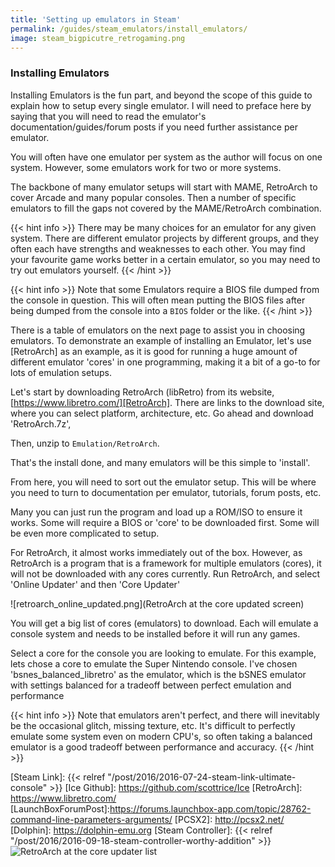 ```yaml
---
title: 'Setting up emulators in Steam'
permalink: /guides/steam_emulators/install_emulators/
image: steam_bigpicutre_retrogaming.png
---
```


### Installing Emulators

Installing Emulators is the fun part, and beyond the scope of this guide to explain how to setup every single emulator. I will need to preface here by saying that you will need to read the emulator's documentation/guides/forum posts if you need further assistance per emulator.

You will often have one emulator per system as the author will focus on one system. However, some emulators work for two or more systems.

The backbone of many emulator setups will start with MAME, RetroArch to cover Arcade and many popular consoles. Then a number of specific emulators to fill the gaps not covered by the MAME/RetroArch combination.

{{< hint info >}}
There may be many choices for an emulator for any given system. There are different emulator projects by different groups, and they often each have strengths and weaknesses to each other. You may find your favourite game works better in a certain emulator, so you may need to try out emulators yourself.
{{< /hint >}}

{{< hint info >}}
Note that some Emulators require a BIOS file dumped from the console in question. This will often mean putting the BIOS files after being dumped from the console into a `BIOS` folder or the like.
{{< /hint >}}

There is a table of emulators on the next page to assist you in choosing emulators. To demonstrate an example of installing an Emulator, let's use [RetroArch] as an example, as it is good for running a huge amount of different emulator 'cores' in one programming, making it a bit of a go-to for lots of emulation setups.

Let's start by downloading RetroArch (libRetro) from its website, [https://www.libretro.com/][RetroArch]. There are links to the download site, where you can select platform, architecture, etc. Go ahead and download 'RetroArch.7z',

Then, unzip to `Emulation/RetroArch`.

That's the install done, and many emulators will be this simple to 'install'.

From here, you will need to sort out the emulator setup. This will be where you need to turn to documentation per emulator, tutorials, forum posts, etc.

Many you can just run the program and load up a ROM/ISO to ensure it works. Some will require a BIOS or 'core' to be downloaded first. Some will be even more complicated to setup.

For RetroArch, it almost works immediately out of the box. However, as RetroArch is a program that is a framework for multiple emulators (cores), it will not be downloaded with any cores currently. Run RetroArch, and select 'Online Updater' and then 'Core Updater'

![retroarch_online_updated.png](RetroArch at the core updated screen)

You will get a big list of cores (emulators) to download. Each will emulate a console system and needs to be installed before it will run any games.

Select a core for the console you are looking to emulate. For this example, lets chose a core to emulate the Super Nintendo console. I've chosen 'bsnes_balanced_libretro' as the emulator, which is the bSNES emulator with settings balanced for a tradeoff between perfect emulation and performance

{{< hint info >}}
Note that emulators aren't perfect, and there will inevitably be the occasional glitch, missing texture, etc. It's difficult to perfectly emulate some system even on modern CPU's, so often taking a balanced emulator is a good tradeoff between performance and accuracy.
{{< /hint >}}

[Ice]: http://scottrice.github.io/Ice/

[Steam Link]: {{< relref "/post/2016/2016-07-24-steam-link-ultimate-console" >}}
[Ice Github]: https://github.com/scottrice/Ice
[RetroArch]: https://www.libretro.com/
[LaunchBoxForumPost]:https://forums.launchbox-app.com/topic/28762-command-line-parameters-arguments/
[PCSX2]: http://pcsx2.net/
[Dolphin]: https://dolphin-emu.org
[Steam Controller]: {{< relref "/post/2016/2016-09-18-steam-controller-worthy-addition" >}}
![RetroArch at the core updater list](retroarch_core_updater.png)
